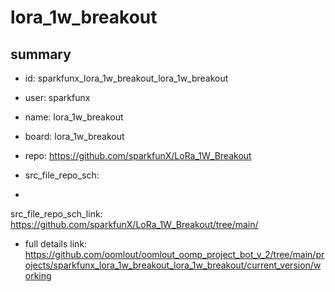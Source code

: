 # lora_1w_breakout
 
## summary 
* id: sparkfunx_lora_1w_breakout_lora_1w_breakout
* user: sparkfunx
* name: lora_1w_breakout
* board: lora_1w_breakout
* repo: https://github.com/sparkfunX/LoRa_1W_Breakout



* src_file_repo_sch: 
*
 src_file_repo_sch_link: https://github.com/sparkfunX/LoRa_1W_Breakout/tree/main/
* full details link: https://github.com/oomlout/oomlout_oomp_project_bot_v_2/tree/main/projects/sparkfunx_lora_1w_breakout_lora_1w_breakout/current_version/working  






